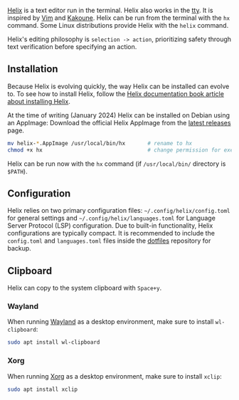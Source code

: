 [Helix](https://helix-editor.com/) is a text editor run in the terminal.
Helix also works in the [tty](tty.md).
It is inspired by [Vim](https://www.vim.org/) and [Kakoune](https://kakoune.org/).
Helix can be run from the terminal with the `hx` command.
Some Linux distributions provide Helix with the `helix` command.

Helix's editing philosophy is `selection -> action`, prioritizing safety through text verification before specifying an action.

## Installation
Because Helix is evolving quickly, the way Helix can be installed can evolve to.
To see how to install Helix, follow the [Helix documentation book article about installing Helix](https://docs.helix-editor.com/install.html).

At the time of writing (January 2024) Helix can be installed on Debian using an AppImage:
Download the official Helix AppImage from the [latest releases](https://github.com/helix-editor/helix/releases/) page.
```sh
mv helix-*.AppImage /usr/local/bin/hx       # rename to hx
chmod +x hx                                 # change permission for executable mode
```

Helix can be run now with the `hx` command (if `/usr/local/bin/` directory is `$PATH`).

## Configuration
Helix relies on two primary configuration files: `~/.config/helix/config.toml` for general settings and `~/.config/helix/languages.toml` for Language Server Protocol (LSP) configuration.
Due to built-in functionality, Helix configurations are typically compact.
It is recommended to include the `config.toml` and `languages.toml` files inside the [dotfiles](dotfiles.md) repository for backup.

## Clipboard
Helix can copy to the system clipboard with `Space+y`.

### Wayland
When running [Wayland](https://wayland.freedesktop.org/) as a desktop environment, make sure to install `wl-clipboard`:
```sh
sudo apt install wl-clipboard
```

### Xorg
When running [Xorg](https://www.x.org/wiki/) as a desktop environment, make sure to install `xclip`:
```sh
sudo apt install xclip
```
